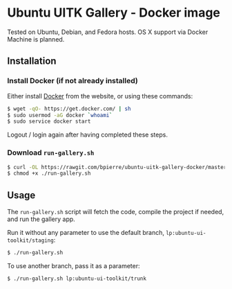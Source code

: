 # Ubuntu UITK Gallery - Docker image

Tested on Ubuntu, Debian, and Fedora hosts. OS X support via Docker Machine is planned.

## Installation

### Install Docker (if not already installed)

Either install [Docker](http://docker.com) from the website, or using these commands:

```sh
$ wget -qO- https://get.docker.com/ | sh
$ sudo usermod -aG docker `whoami`
$ sudo service docker start
```

Logout / login again after having completed these steps.

### Download `run-gallery.sh`

```sh
$ curl -OL https://rawgit.com/bpierre/ubuntu-uitk-gallery-docker/master/run-gallery.sh
$ chmod +x ./run-gallery.sh
```

## Usage

The `run-gallery.sh` script will fetch the code, compile the project if needed, and run the gallery app.

Run it without any parameter to use the default branch, `lp:ubuntu-ui-toolkit/staging`:

```sh
$ ./run-gallery.sh
```

To use another branch, pass it as a parameter:

```sh
$ ./run-gallery.sh lp:ubuntu-ui-toolkit/trunk
```
